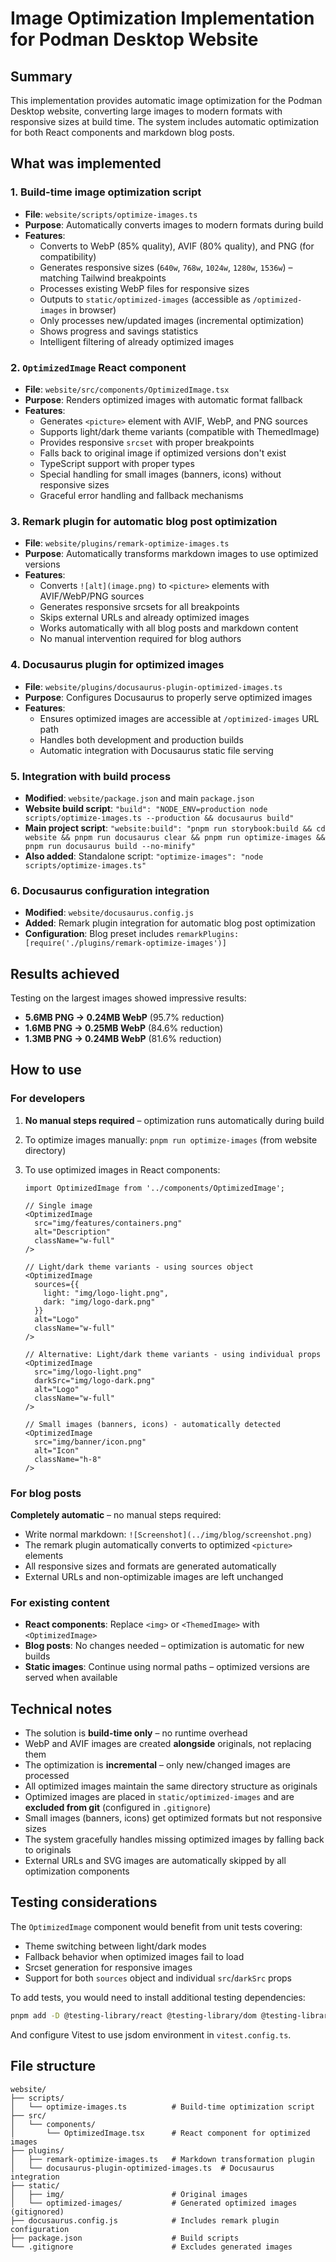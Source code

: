 # Image Optimization Implementation for Podman Desktop Website

## Summary

This implementation provides automatic image optimization for the Podman Desktop website, converting large images to modern formats with responsive sizes at build time. The system includes automatic optimization for both React components and markdown blog posts.

## What was implemented

### 1. Build-time image optimization script

- **File**: `website/scripts/optimize-images.ts`
- **Purpose**: Automatically converts images to modern formats during build
- **Features**:
  - Converts to WebP (85% quality), AVIF (80% quality), and PNG (for compatibility)
  - Generates responsive sizes (`640w`, `768w`, `1024w`, `1280w`, `1536w`) – matching Tailwind breakpoints
  - Processes existing WebP files for responsive sizes
  - Outputs to `static/optimized-images` (accessible as `/optimized-images` in browser)
  - Only processes new/updated images (incremental optimization)
  - Shows progress and savings statistics
  - Intelligent filtering of already optimized images

### 2. `OptimizedImage` React component

- **File**: `website/src/components/OptimizedImage.tsx`
- **Purpose**: Renders optimized images with automatic format fallback
- **Features**:
  - Generates `<picture>` element with AVIF, WebP, and PNG sources
  - Supports light/dark theme variants (compatible with ThemedImage)
  - Provides responsive `srcset` with proper breakpoints
  - Falls back to original image if optimized versions don't exist
  - TypeScript support with proper types
  - Special handling for small images (banners, icons) without responsive sizes
  - Graceful error handling and fallback mechanisms

### 3. Remark plugin for automatic blog post optimization

- **File**: `website/plugins/remark-optimize-images.ts`
- **Purpose**: Automatically transforms markdown images to use optimized versions
- **Features**:
  - Converts `![alt](image.png)` to `<picture>` elements with AVIF/WebP/PNG sources
  - Generates responsive srcsets for all breakpoints
  - Skips external URLs and already optimized images
  - Works automatically with all blog posts and markdown content
  - No manual intervention required for blog authors

### 4. Docusaurus plugin for optimized images

- **File**: `website/plugins/docusaurus-plugin-optimized-images.ts`
- **Purpose**: Configures Docusaurus to properly serve optimized images
- **Features**:
  - Ensures optimized images are accessible at `/optimized-images` URL path
  - Handles both development and production builds
  - Automatic integration with Docusaurus static file serving

### 5. Integration with build process

- **Modified**: `website/package.json` and main `package.json`
- **Website build script**: `"build": "NODE_ENV=production node scripts/optimize-images.ts --production && docusaurus build"`
- **Main project script**: `"website:build": "pnpm run storybook:build && cd website && pnpm run docusaurus clear && pnpm run optimize-images && pnpm run docusaurus build --no-minify"`
- **Also added**: Standalone script: `"optimize-images": "node scripts/optimize-images.ts"`

### 6. Docusaurus configuration integration

- **Modified**: `website/docusaurus.config.js`
- **Added**: Remark plugin integration for automatic blog post optimization
- **Configuration**: Blog preset includes `remarkPlugins: [require('./plugins/remark-optimize-images')]`

## Results achieved

Testing on the largest images showed impressive results:

- **5.6MB PNG → 0.24MB WebP** (95.7% reduction)
- **1.6MB PNG → 0.25MB WebP** (84.6% reduction)
- **1.3MB PNG → 0.24MB WebP** (81.6% reduction)

## How to use

### For developers

1. **No manual steps required** – optimization runs automatically during build
2. To optimize images manually: `pnpm run optimize-images` (from website directory)
3. To use optimized images in React components:

   ```tsx
   import OptimizedImage from '../components/OptimizedImage';

   // Single image
   <OptimizedImage
     src="img/features/containers.png"
     alt="Description"
     className="w-full"
   />

   // Light/dark theme variants - using sources object
   <OptimizedImage
     sources={{
       light: "img/logo-light.png",
       dark: "img/logo-dark.png"
     }}
     alt="Logo"
     className="w-full"
   />

   // Alternative: Light/dark theme variants - using individual props
   <OptimizedImage
     src="img/logo-light.png"
     darkSrc="img/logo-dark.png"
     alt="Logo"
     className="w-full"
   />

   // Small images (banners, icons) - automatically detected
   <OptimizedImage
     src="img/banner/icon.png"
     alt="Icon"
     className="h-8"
   />
   ```

### For blog posts

**Completely automatic** – no manual steps required:

- Write normal markdown: `![Screenshot](../img/blog/screenshot.png)`
- The remark plugin automatically converts to optimized `<picture>` elements
- All responsive sizes and formats are generated automatically
- External URLs and non-optimizable images are left unchanged

### For existing content

- **React components**: Replace `<img>` or `<ThemedImage>` with `<OptimizedImage>`
- **Blog posts**: No changes needed – optimization is automatic for new builds
- **Static images**: Continue using normal paths – optimized versions are served when available

## Technical notes

- The solution is **build-time only** – no runtime overhead
- WebP and AVIF images are created **alongside** originals, not replacing them
- The optimization is **incremental** – only new/changed images are processed
- All optimized images maintain the same directory structure as originals
- Optimized images are placed in `static/optimized-images` and are **excluded from git** (configured in `.gitignore`)
- Small images (banners, icons) get optimized formats but not responsive sizes
- The system gracefully handles missing optimized images by falling back to originals
- External URLs and SVG images are automatically skipped by all optimization components

## Testing considerations

The `OptimizedImage` component would benefit from unit tests covering:

- Theme switching between light/dark modes
- Fallback behavior when optimized images fail to load
- Srcset generation for responsive images
- Support for both `sources` object and individual `src`/`darkSrc` props

To add tests, you would need to install additional testing dependencies:

```bash
pnpm add -D @testing-library/react @testing-library/dom @testing-library/user-event @vitest/ui jsdom
```

And configure Vitest to use jsdom environment in `vitest.config.ts`.

## File structure

```
website/
├── scripts/
│   └── optimize-images.ts          # Build-time optimization script
├── src/
│   └── components/
│       └── OptimizedImage.tsx      # React component for optimized images
├── plugins/
│   ├── remark-optimize-images.ts   # Markdown transformation plugin
│   └── docusaurus-plugin-optimized-images.ts  # Docusaurus integration
├── static/
│   ├── img/                        # Original images
│   └── optimized-images/           # Generated optimized images (gitignored)
├── docusaurus.config.js            # Includes remark plugin configuration
├── package.json                    # Build scripts
└── .gitignore                      # Excludes generated images
```
